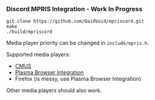 ### Discord MPRIS Integration - Work In Progress

```
git clone https://github.com/QaidVoid/mpriscord.git
make
./build/mpriscord
```

Media player priority can be changed in `include/mpris.h`.

Supported media players:
- [CMUS](https://cmus.github.io)
- [Plasma Browser Integration](https://community.kde.org/Plasma/Browser_Integration)
- Firefox (is messy, use Plasma Browser Integration)

Other media players should also work.